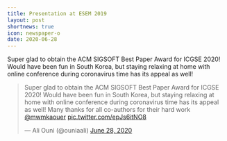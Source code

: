 ```yaml
---
title: Presentation at ESEM 2019
layout: post
shortnews: true
icon: newspaper-o
date: 2020-06-28
---
```


<div id="fb-root"></div>
<script async defer crossorigin="anonymous" src="https://connect.facebook.net/en_US/sdk.js#xfbml=1&version=v8.0" nonce="qCVOxGjL"></script>

<p style="text-align:justify">

Super glad to obtain the ACM SIGSOFT Best Paper Award for ICGSE 2020! Would have been fun in South Korea, but staying relaxing at home with online conference during coronavirus time has its appeal as well!

</p>

<blockquote class="twitter-tweet" data-theme="light"><p lang="en" dir="ltr">Super glad to obtain the ACM SIGSOFT Best Paper Award for ICGSE 2020! Would have been fun in South Korea, but staying relaxing at home with online conference during coronavirus time has its appeal as well! Many thanks for all co-authors for their hard work <a href="https://twitter.com/mwmkaouer?ref_src=twsrc%5Etfw">@mwmkaouer</a> <a href="https://t.co/epJs6itNO8">pic.twitter.com/epJs6itNO8</a></p>&mdash; Ali Ouni (@ouniaali) <a href="https://twitter.com/ouniaali/status/1277318084072742913?ref_src=twsrc%5Etfw">June 28, 2020</a></blockquote> <script async src="https://platform.twitter.com/widgets.js" charset="utf-8"></script>
